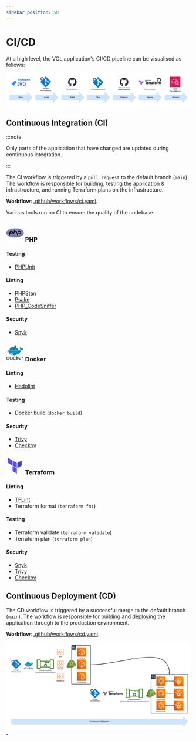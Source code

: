 ```yaml
---
sidebar_position: 50
---
```


# CI/CD

At a high level, the VOL application's CI/CD pipeline can be visualised as follows:

![CI/CD](./assets/ci-cd.png)

## Continuous Integration (CI)

:::note

Only parts of the application that have changed are updated during continuous integration.

:::

The CI workflow is triggered by a `pull_request` to the default branch (`main`). The workflow is responsible for building, testing the application & infrastructure, and running Terraform plans on the infrastructure.

**Workflow**: [.github/workflows/ci.yaml](https://github.com/dvsa/vol-app/blob/main/.github/workflows/ci.yaml).

Various tools run on CI to ensure the quality of the codebase:

### ![](./assets/languages/php.svg) PHP

#### Testing

-   [PHPUnit](https://github.com/sebastianbergmann/phpunit)

#### Linting

-   [PHPStan](https://github.com/phpstan/phpstan)
-   [Psalm](https://github.com/vimeo/psalm)
-   [PHP_CodeSniffer](https://github.com/squizlabs/PHP_CodeSniffer)

#### Security

-   [Snyk](https://snyk.io/)

### ![](./assets/languages/docker.svg) Docker

#### Linting

-   [Hadolint](https://github.com/hadolint/hadolint)

#### Testing

-   Docker build (`docker build`)

#### Security

-   [Trivy](https://github.com/aquasecurity/trivy)
-   [Checkov](https://github.com/bridgecrewio/checkov)

### ![](./assets/languages/terraform.svg) Terraform

#### Linting

-   [TFLint](https://github.com/terraform-linters/tflint)
-   Terraform format (`terraform fmt`)

#### Testing

-   Terraform validate (`terraform validate`)
-   Terraform plan (`terraform plan`)

#### Security

-   [Snyk](https://snyk.io/)
-   [Trivy](https://github.com/aquasecurity/trivy)
-   [Checkov](https://github.com/bridgecrewio/checkov)

## Continuous Deployment (CD)

The CD workflow is triggered by a successful merge to the default branch (`main`). The workflow is responsible for building and deploying the application through to the production environment.

**Workflow**: [.github/workflows/cd.yaml](https://github.com/dvsa/vol-app/blob/main/.github/workflows/cd.yaml).

![CD workflow](./assets/cd.png) -
